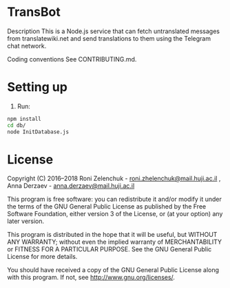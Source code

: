 # TransBot
Description
This is a Node.js service that can fetch untranslated messages from translatewiki.net and send translations to them using the Telegram chat network.

Coding conventions
See CONTRIBUTING.md.

# Setting up

1. Run:

```bash
npm install
cd db/
node InitDatabase.js
```

# License
Copyright (C) 2016–2018 Roni Zelenchuk - roni.zhelenchuk@mail.huji.ac.il , Anna Derzaev - anna.derzaev@mail.huji.ac.il

This program is free software: you can redistribute it and/or modify it under the terms of the GNU General Public License as published by the Free Software Foundation, either version 3 of the License, or (at your option) any later version.

This program is distributed in the hope that it will be useful, but WITHOUT ANY WARRANTY; without even the implied warranty of MERCHANTABILITY or FITNESS FOR A PARTICULAR PURPOSE. See the GNU General Public License for more details.

You should have received a copy of the GNU General Public License along with this program. If not, see http://www.gnu.org/licenses/.
